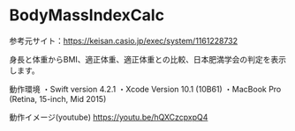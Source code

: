 # BodyMassIndexCalc
参考元サイト：https://keisan.casio.jp/exec/system/1161228732

身長と体重からBMI、適正体重、適正体重との比較、日本肥満学会の判定を表示します。

動作環境
・Swift version 4.2.1
・Xcode Version 10.1 (10B61)
・MacBook Pro (Retina, 15-inch, Mid 2015)

動作イメージ(youtube)
https://youtu.be/hQXCzcpxpQ4
